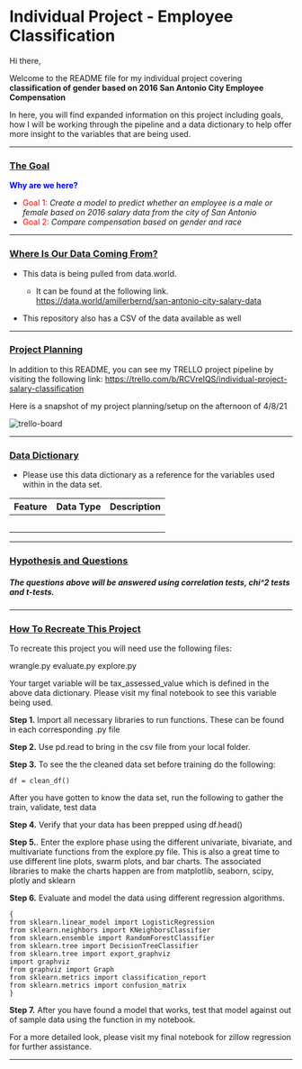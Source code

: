 <h1> Individual Project - Employee Classification </h1>

Hi there,

Welcome to the README file for my individual project covering <b>classification of gender based on 2016 San Antonio City Employee Compensation</b>

In here, you will find expanded information on this project including goals, how I will be working through the pipeline and a data dictionary to help offer more insight to the variables that are being used.

-------------------
<h3><u>The Goal</u></h3>

<font color = blue>**Why are we here?**</font>

* <font color = red>Goal 1:</font> <i>Create a model to predict whether an employee is a male or female based on 2016 salary data from the city of San Antonio</i>
* <font color = red>Goal 2:</font> <i>Compare compensation based on gender and race</i>

-------------------
<h3><u>Where Is Our Data Coming From?</u></h3>

* This data is being pulled from data.world.
    * It can be found at the following link. https://data.world/amillerbernd/san-antonio-city-salary-data

* This repository also has a CSV of the data available as well

------------------
<H3><u> Project Planning </u></H3>

In addition to this README, you can see my TRELLO project pipeline by visiting the following link: https://trello.com/b/RCVreIQS/individual-project-salary-classification

Here is a snapshot of my project planning/setup on the afternoon of 4/8/21
 
<img src="https://i.ibb.co/kcwGGYP/trello-board.png" alt="trello-board" border="0">

-------------

<h3><u>Data Dictionary</u></h3>
    
-  Please use this data dictionary as a reference for the variables used within in the data set.



|   Feature      |  Data Type   | Description    |
| :------------- | :----------: | -----------: |
|   |    |    |
|      |  | |
|    |  | |
|   |  ||
|    |    |   |





-------------------
  <h3><u>Hypothesis and Questions</u></h3>



<h5> The questions above will be answered using correlation tests, chi^2 tests and t-tests.</h5>

--------------------
 <h3><u>How To Recreate This Project</u></h3>
 
 To recreate this project you will need use the following files:
 
 wrangle.py
 evaluate.py
 explore.py
 
 Your target variable will be tax_assessed_value which is defined in the above data dictionary. Please visit my final notebook to see this variable being used.
 
 <b>Step 1.</b> Import all necessary libraries to run functions. These can be found in each corresponding .py file
 
 <b>Step 2.</b> Use pd.read to bring in the csv file from your local folder. 
 
 <b>Step 3.</b> To see the the cleaned data set before training do the following:
 
```df = clean_df()``` 

After you have gotten to know the data set, run the following to gather the train, validate, test data


    
 
 <b>Step 4.</b> Verify that your data has been prepped using df.head()
 
 <b>Step 5.</b>. Enter the explore phase using the different univariate, bivariate, and multivariate functions from the explore.py file. This is also a great time to use different line plots, swarm plots, and bar charts. The associated libraries to make the charts happen are from matplotlib, seaborn, scipy, plotly and sklearn
 
 <b>Step 6.</b> Evaluate and model the data using different regression algorithms. 
         
         
 ```
 { 
 from sklearn.linear_model import LogisticRegression
from sklearn.neighbors import KNeighborsClassifier
from sklearn.ensemble import RandomForestClassifier
from sklearn.tree import DecisionTreeClassifier
from sklearn.tree import export_graphviz
import graphviz
from graphviz import Graph
from sklearn.metrics import classification_report
from sklearn.metrics import confusion_matrix
 }
 ```
 
<b>Step 7.</b> After you have found a model that works, test that model against out of sample data using the function in my notebook.
 
 For a more detailed look, please visit my final notebook for zillow regression for further assistance.
 
--------------------